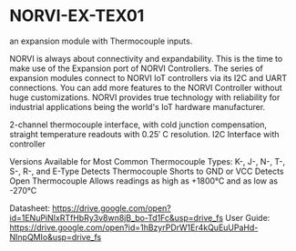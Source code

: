 # NORVI-EX-TEX01
an expansion module with Thermocouple inputs.

NORVI is always about connectivity and expandability. This is the time to make use of the Expansion port of NORVI Controllers. 
The series of expansion modules connect to NORVI IoT controllers via its I2C and UART connections. 
You can add more features to the NORVI Controller without huge customizations. 
NORVI provides true technology with reliability for industrial applications being the world's IoT hardware manufacturer.

2-channel thermocouple interface, with cold junction compensation, straight temperature readouts with 0.25′ C resolution.
I2C  Interface with controller 

Versions Available for Most Common Thermocouple Types: K-, J-, N-, T-, S-, R-, and E-Type
Detects Thermocouple Shorts to GND or VCC
Detects Open Thermocouple
Allows readings as high as +1800°C and as low as -270°C

Datasheet:   https://drive.google.com/open?id=1ENuPiNIxRTfHbRy3v8wn8jB_bo-Td1Fc&usp=drive_fs
User Guide:  https://drive.google.com/open?id=1hBzyrPDrW1Er4kQuEuUPaHd-NInpQMIo&usp=drive_fs
